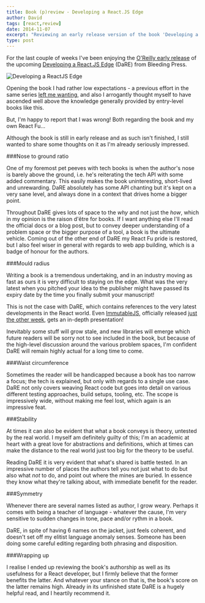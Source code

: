 ```yaml
---
title: Book (p)review - Developing a React.JS Edge
author: David
tags: [react,review]
date: 2014-11-07
excerpt: "Reviewing an early release version of the book 'Developing a React.JS Edge'"
type: post
---
```



For the last couple of weeks I've been enjoying the [O'Reilly early release](http://shop.oreilly.com/product/9781939902122.do) of the upcoming [Developing a React.JS Edge](http://bleedingedgepress.com/developing-react-js-edge/) (DaRE) from Bleeding Press.

![Developing a ReactJS Edge](../../img/reactedge.jpg)

Opening the book I had rather low expectations - a previous effort in the same series [left me wanting](http://blog.krawaller.se/posts/book-review-developing-a-backbone-js-edge/), and also I arrogantly thought myself to have ascended well above the knowledge generally provided by entry-level books like this.

But, I'm happy to report that I was wrong! Both regarding the book and my own React Fu...

Although the book is still in early release and as such isn't finished, I still wanted to share some thoughts on it as I'm already seriously impressed.


###Nose to ground ratio

One of my foremost pet peeves with tech books is when the author's nose is barely above the ground, i.e. he's reiterating the tech API with some added commentary. This easily makes the book uninteresting, short-lived and unrewarding. DaRE absolutely has some API chanting but it's kept on a very sane level, and always done in a context that drives home a bigger point.

Throughout DaRE gives lots of space to the *why* and not just the *how*, which in my opinion is the raison d'&ecirc;tre for books. If I want anything else I'll read the official docs or a blog post, but to convey deeper understanding of a problem space or the bigger purpose of a tool, a book is the ultimate vehicle. Coming out of the other end of DaRE my React Fu pride is restored, but I also feel wiser in general with regards to web app building, which is a badge of honour for the authors.


###Mould radius

Writing a book is a tremendous undertaking, and in an industry moving as fast as ours it is very difficult to staying on the edge. What was the very latest when you pitched your idea to the publisher might have passed its expiry date by the time you finally submit your manuscript!

This is not the case with DaRE, which contains references to the very latest developments in the React world. Even [ImmutableJS](http://facebook.github.io/immutable-js/), officially released [just the other week](https://twitter.com/reactjs/status/528318148676947968), gets an in-depth presentation!

Inevitably some stuff will grow stale, and new libraries will emerge which future readers will be sorry not to see included in the book, but because of the high-level discussion around the various problem spaces, I'm confident DaRE will remain highly actual for a long time to come.


###Waist circumference

Sometimes the reader will be handicapped because a book has too narrow a focus; the tech is explained, but only with regards to a single use case. DaRE not only covers weaving React code but goes into detail on various different testing approaches, build setups, tooling, etc. The scope is impressively wide, without making me feel lost, which again is an impressive feat.


###Stability

At times it can also be evident that what a book conveys is theory, untested by the real world. I myself am definitely guilty of this; I'm an academic at heart with a great love for abstractions and definitions, which at times can make the distance to the real world just too big for the theory to be useful.

Reading DaRE it is very evident that what's shared is battle tested. In an impressive number of places the authors tell you not just what to do but also what *not* to do, and point out where the mines are buried. In essence they know what they're talking about, with immediate benefit for the reader.


###Symmetry

Whenever there are several names listed as author, I grow weary. Perhaps it comes with being a teacher of language - whatever the cause, I'm very sensitive to sudden changes in tone, pace and/or rythm in a book.

DaRE, in spite of having 6 names on the jacket, just feels coherent, and doesn't set off my elitist language anomaly senses. Someone has been doing some careful editing regarding both phrasing and disposition.


###Wrapping up

I realise I ended up reviewing the book's authorship as well as its usefulness for a React developer, but I firmly believe that the former benefits the latter. And whatever your stance on that is, the book's score on the latter remains high. Already in its unfinished state DaRE is a hugely helpful read, and I heartily recommend it.